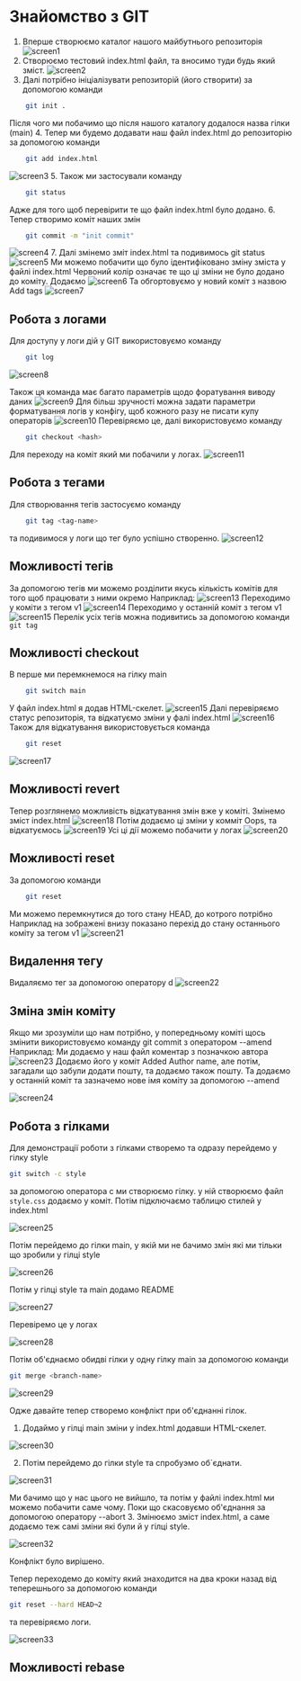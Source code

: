 # Знайомство з GIT

1. Вперше створюємо каталог нашого майбутнього репозиторія
![screen1](screens/screen1.png)
2. Створюємо тестовий index.html файл, та вносимо туди будь який зміст.
![screen2](screens/screen2.png)
3. Далі потрібно ініціалізувати репозиторій (його створити) за допомогою команди
```bash
	git init .
```
Після чого ми побачимо що після нашого каталогу додалося назва гілки (main)
4. Тепер ми будемо додавати наш файл index.html до репозиторію за допомогою команди
```bash
	git add index.html
```
![screen3](screens/screen3.png)
5. Також ми застосували команду 
```bash
	git status
```
Адже для того щоб перевірити те що файл index.html було додано.
6. Тепер створимо коміт наших змін
```bash
	git commit -m "init commit"
```
![screen4](screens/screen4.png)
7. Далі змінемо зміт index.html та подивимось git status
![screen5](screens/screen5.png)
Ми можемо побачити що було ідентифіковано зміну зміста у файлі index.html
Червоний колір означає те що ці зміни не було додано до коміту.
Додаємо
![screen6](screeens/screen6.png)
Та обгортовуємо у новий коміт з назвою Add tags
![screen7](screens/screen7.png)
## Робота з логами
Для доступу у логи дій у GIT використовуємо команду
```bash
	git log
```
![screen8](screens/screen8.png)

Також ця команда має багато параметрів щодо форатування виводу даних
![screen9](screens/screen9.png)
Для більш зручності можна задати параметри форматування логів у конфігу, щоб кожного разу не писати купу операторів
![screen10](screens/screen10.png)
Перевіряємо це, далі використовуємо команду
```bash
	git checkout <hash>
```
Для переходу на коміт який ми побачили у логах.
![screen11](screens/screen11.png)
## Робота з тегами
Для створювання тегів застосуємо команду
```bash
	git tag <tag-name>
```
та подивимося у логи що тег було успішно створенно.
![screen12](screens/screen12.png)
## Можливості тегів
За допомогою тегів ми можемо розділити якусь кількість комітів для того щоб працювати з ними окремо
Наприклад:
![screen13](screens/screen13.png)
Переходимо у коміти з тегом v1
![screen14](screens/screen14.png)
Переходимо у останній коміт з тегом v1
![screen15](screens/screen15.png)
Перелік усіх тегів можна подивитись за допомогою команди ```git tag```
## Можливості checkout
В перше ми перемкнемося на гілку main
```bash
	git switch main
```
У файл index.html я додав HTML-скелет.
![screen15](screens/screen15.png)
Далі перевіряємо статус репозиторія, та відкатуємо зміни у фалі index.html
![screen16](screens/screen16.png)
Також для відкатування використовується команда 
```bash
	git reset
```
![screen17](screens/screen17.png)
## Можливості revert
Тепер розглянемо можливість відкатування змін вже у коміті.
Змінемо зміст index.html
![screen18](screens/screen18.png)
Потім додаємо ці зміни у комміт Oops, та відкатуємось
![screen19](screens/screen19.png)
Усі ці дії можемо побачити у логах
![screen20](screens/screen20.png)
## Можливості reset
За допомогою команди
```bash
	git reset 
```
Ми можемо перемкнутися до того стану HEAD, до котрого потрібно
Наприклад на зображені внизу показано перехід до стану останнього коміту за тегом v1
![screen21](screens/screen21.png)
## Видалення тегу
Видаляємо тег за допомогою оператору d
![screen22](screens/screen22.png)
## Зміна змін коміту
Якщо ми зрозуміли що нам потрібно, у попередньому коміті щось змінити використовуємо команду git commit з оператором --amend
Наприклад:
Ми додаємо у наш файл коментар з позначкою автора
![screen23](screens/screen23.png)
Додаємо його у коміт Added Author name, але потім, загадали що забули додати пошту, та додаємо також пошту.
Та додаємо у останній коміт та зазначемо нове імя коміту за допомогою --amend

![screen24](screens/screen24.png)
## Робота з гілками
Для демонстрації роботи з гілками створемо та одразу перейдемо у гілку style
```bash
git switch -c style
```
за допомогою оператора с ми створюємо гілку.
у ній створюємо файл ```style.css```
додаємо у коміт. Потім підключаємо таблицю стилей у index.html

![screen25](screens/screen25.png)

Потім перейдемо до гілки main, у якій ми не бачимо змін які ми тільки що зробили у гілці style

![screen26](screens/screen26.png)

Потім у гілці style та main додамо README

![screen27](screens/screen27.png)

Перевіремо це у логах

![screen28](screens/screen28.png)

Потім об'єднаємо обидві гілки у одну гілку main за допомогою команди
```bash
git merge <branch-name>
```
![screen29](screens/screen29.png)


Одже давайте тепер створемо конфлікт при об'єднанні гілок.
1. Додаймо у гілці main зміни у index.html додавши HTML-скелет.

![screen30](screens/screen30.png)

2. Потім перейдемо до гілки style та спробуэмо об`єднати.

![screen31](screens/screen31.png)

Ми бачимо що у нас цього не вийшло, та потім у файлі index.html ми можемо побачити саме чому.
Поки що скасовуємо об'єднання за допомогою оператору --abort
3. Змінюємо зміст index.html, а саме додаємо теж самі зміни які були й у гілці style.

![screen32](screens/screen32.png)

Конфлікт було вирішено.

Тепер переходемо до коміту який знаходится на два кроки назад від теперешнього за допомогою команди
```bash
git reset --hard HEAD¬2
```
та перевіряємо логи.

![screen33](screens/screen33.png)

## Можливості rebase

